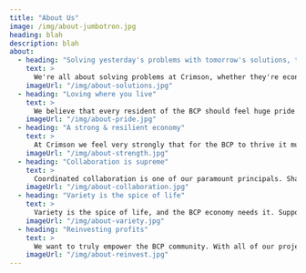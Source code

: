 ```yaml
---
title: "About Us"
image: /img/about-jumbotron.jpg
heading: blah
description: blah
about:
  - heading: "Solving yesterday's problems with tomorrow's solutions, today"
    text: >
      We're all about solving problems at Crimson, whether they're economic, social or cultural. We love to think outside the box and engage dynamic and innovative methods for simple and complex issues.
    imageUrl: "/img/about-solutions.jpg"
  - heading: "Loving where you live"
    text: >
      We believe that every resident of the BCP should feel huge pride in being a member of the community, and have a strong desire to show and share that pride at every opportunity. Through collaborative, cohesive and coordinated projects we aim to make this a reality. Love where you live!
    imageUrl: "/img/about-pride.jpg"
  - heading: "A strong & resilient economy"
    text: >
      At Crimson we feel very strongly that for the BCP to thrive it must have a strong and resilient economy. This means spreading the load properly amongst more than a handful of industries, and proactively supporting businesses to grow and thrive. Our projects are completely geared towards this principal.
    imageUrl: "/img/about-strength.jpg"
  - heading: "Collaboration is supreme"
    text: >
      Coordinated collaboration is one of our paramount principals. Share the load, share the success and share the happiness. Business collaboration is the only way to build a successful and thriving economy, and we aim to do this at every step of the way.
    imageUrl: "/img/about-collaboration.jpg"
  - heading: "Variety is the spice of life"
    text: >
      Variety is the spice of life, and the BCP economy needs it. Supporting the creation and development of unique businesses and opportunities brings countless benefits to the community. At Crimson we are working hard to make sure these businesses have the greatest chance of success.
    imageUrl: "/img/about-variety.jpg"
  - heading: "Reinvesting profits"
    text: >
      We want to truly empower the BCP community. With all of our projects, any profit derived from them is reinvested back into the BCP economy in meaningful ways to foster growth and diversity. We don't exist to make money, we exist to make you money.
    imageUrl: "/img/about-reinvest.jpg"
---
```

